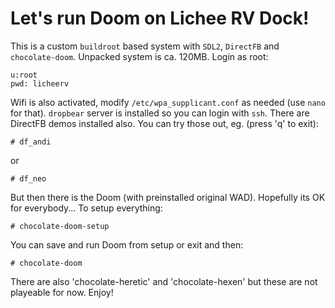 # Let's run Doom on Lichee RV Dock!

This is a custom `buildroot` based system with `SDL2`, `DirectFB` and `chocolate-doom`. Unpacked system is ca. 120MB. Login as root:

```
u:root
pwd: licheerv
```

Wifi is also activated, modify `/etc/wpa_supplicant.conf` as needed (use `nano` for that). `dropbear` server is installed so you can login with `ssh`.
There are DirectFB demos installed also. You can try those out, eg. (press 'q' to exit):

```
# df_andi
```
or 

```
# df_neo
```
But then there is the Doom (with preinstalled original WAD). Hopefully its OK for everybody...
To setup everything:
```
# chocolate-doom-setup
```
You can save and run Doom from setup or exit and then:
```
# chocolate-doom
```
There are also 'chocolate-heretic' and 'chocolate-hexen' but these are not playeable for now.
Enjoy!

